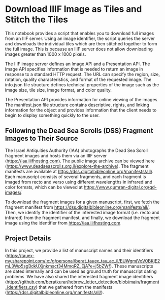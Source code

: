 # Download IIIF Image as Tiles and Stitch the Tiles

This notebook provides a script that enables you to download full images from an IIIF server. Using an image identifier, the script queries the server and downloads the individual tiles which are then stitched together to form the full image. This is because an IIIF server does not allow downloading images greater than 1000 x 1000 pixels. 

The IIIF image server defines an Image API and a Presentation API. The Image API specifies information that is needed to return an image in response to a standard HTTP request. The URL can specify the region, size, rotation, quality characteristics, and format of the requested image. The info.json file structure defines technical properties of the image such as the image size, tile size, image format, and color quality. 

The Presentation API provides information for online viewing of the images. The manifest.json file structure contains descriptive, rights, and linking information for the object and provides information that the client needs to begin to display something quickly to the user.

## Following the Dead Sea Scrolls (DSS) Fragment Images to Their Source

The Israel Antiquities Authority (IAA) photographs the Dead Sea Scroll fragment images and hosts them via an IIIF server (https://iaa.iiifhosting.com). The public image archive can be viewed here (https://www.deadseascrolls.org.il/explore-the-archive). The fragment manifests are available at https://dss.digitalbibleonline.org/manifests/all/. Each manuscript consists of several fragments, and each fragment is imaged from recto and verso using different wavelengths in infrared and color formats, which can be viewed at https://www.qumran-digital.org/qd-images/.

To download the fragment images for a given manuscript, first, we fetch the fragment manifest from https://dss.digitalbibleonline.org/manifests/all/. Then, we identify the identifier of the interested image format (i.e. recto and infrared) from the fragment manifest, and finally, we download the fragment image using the identifier from https://iaa.iiifhosting.com.

## Project Details

In this project, we provide a list of manuscript names and their identifiers (https://tauex-my.sharepoint.com/:x:/g/personal/berat_tauex_tau_ac_il/EUWgmjVoV0BKjE2mL3Wp5sgBdkUXjnkmsct34MmqRZ_EjA?e=j5bZWf). These manuscripts are dated internally and can be used as ground truth for manuscript dating problems. We have also shared the interested fragment image identifiers (https://github.com/beratkurar/hebrew_letter_detection/blob/main/fragment_identifiers.csv) that we gathered from the manifests (https://dss.digitalbibleonline.org/manifests/all/).
